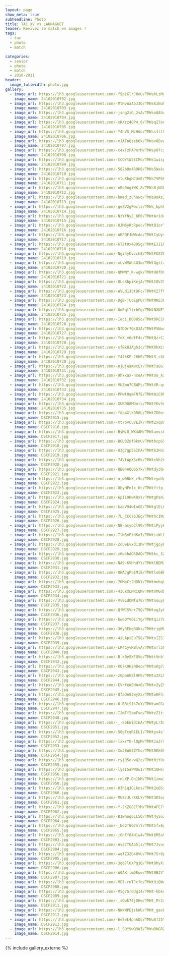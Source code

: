 ```yaml
---
layout: page
show_meta: true
subheadline: Photo
title: TAC XV vs LAUNAGUET
teaser: Revivez le match en images !
tags:
  - tac
  - photo
  - match

categories:
  - senior
  - photo
  - match
  - 2010-2011
header:
  image_fullwidth: photo.jpg
gallery:
  - image_url: https://lh3.googleusercontent.com/-f5piGlrJ0oU/TMWshLzMgzI/AAAAAAAAAo0/x4hSMaXHfEETGjQIXdSRrQf-lOEUic8yQCHM
    image_name: 24102010702.jpg
  - image_url: https://lh3.googleusercontent.com/-MtHvuaAbJJQ/TMWskzNuMEI/AAAAAAAAAo0/A_2PksV1SHozmrb2XPOKoebpt02OsOXfwCHM
    image_name: 24102010703.jpg
  - image_url: https://lh3.googleusercontent.com/-jsng2iG_2sA/TMWso8AhwqI/AAAAAAAAAo0/iZQCcKaWDc0gnd0o-aSqJ7FWB2UzjDalgCHM
    image_name: 24102010704.jpg
  - image_url: https://lh3.googleusercontent.com/-xKXrz4OP4_0/TMWsqZ7oo7I/AAAAAAAAAo0/WaKZNc6QdAs4FYKcdSzoatpctIawNoHYwCHM
    image_name: 24102010705.jpg
  - image_url: https://lh3.googleusercontent.com/-Y4hVS_MzHdo/TMWss1ltGQI/AAAAAAAAAo0/0R7gtIEkRU0cWmp6dey0EO5HE2XYgAWlgCHM
    image_name: 24102010706.jpg
  - image_url: https://lh3.googleusercontent.com/-mJATnQzebOk/TMWsv0BvwJI/AAAAAAAAAo0/16X4Q9dznSQOXWkaH6jDiv1iGq8WWHqOACHM
    image_name: 24102010707.jpg
  - image_url: https://lh3.googleusercontent.com/-c4xTzPAPnrM/TMWsy0TczBI/AAAAAAAAAo0/zi8Kn-XTNBcGodL0q5spbYrk2iHbKn99QCHM
    image_name: 24102010708.jpg
  - image_url: https://lh3.googleusercontent.com/-CCOYtW2ECMo/TMWs1wispEI/AAAAAAAAAo0/WngDsJJrCGIbesvZ6S76r8AdcKhCU4KgQCHM
    image_name: 24102010709.jpg
  - image_url: https://lh3.googleusercontent.com/-582bUo4R9H0/TMWs5WakuQI/AAAAAAAAAo0/8J59-8tqz08YhuCmoeZicynYpXrQcUmbwCHM
    image_name: 24102010710.jpg
  - image_url: https://lh3.googleusercontent.com/-vtuXbgHJ4mE/TMWs7VPGHEI/AAAAAAAAAo0/koSUzwmWRBcJxVx4W6-8BV9P5iw18pnewCHM
    image_name: 24102010711.jpg
  - image_url: https://lh3.googleusercontent.com/-nEq0ogiWK_8/TMWs8jNGDBI/AAAAAAAAAo0/GR_4JHjmj1ccsc4k6myiFlLsKGhm9evVgCHM
    image_name: 24102010712.jpg
  - image_url: https://lh3.googleusercontent.com/-bWed_zuhowo/TMWs98AzZ3I/AAAAAAAAAo0/CXM7wUJp5asgVLf3R1xqO0PPn_xYVGyxwCHM
    image_name: 24102010713.jpg
  - image_url: https://lh3.googleusercontent.com/-geZV2gPwcls/TMWs_bphkgI/AAAAAAAAAo0/1opSMyfFqmgkXCiagQadwMFfVrB2FACawCHM
    image_name: 24102010714.jpg
  - image_url: https://lh3.googleusercontent.com/-NzYfNyJ_bP0/TMWtAr1dcLI/AAAAAAAAAo0/ZzjDhZwRQ30C281nzHehKy_v15xY9ig8QCHM
    image_name: 24102010715.jpg
  - image_url: https://lh3.googleusercontent.com/-UJM6yRcRpec/TMWtB1orTSI/AAAAAAAAAo0/H5m71PwcbyM8R4M3wYGPlkXQDvffahwOACHM
    image_name: 24102010716.jpg
  - image_url: https://lh3.googleusercontent.com/-uBFQFJNWcAo/TMWtCyUyvMI/AAAAAAAAAo0/Hkp0eKiAqFIQw66VQEwdYg6UVgqNuuDCwCHM
    image_name: 24102010717.jpg
  - image_url: https://lh3.googleusercontent.com/-6T2tOx4D95g/TMWtEJI18sI/AAAAAAAAAo0/PmJsU0ZLV3oRWmalURB0TP1Y3UoaLGv5gCHM
    image_name: 24102010718.jpg
  - image_url: https://lh3.googleusercontent.com/-Ngi4yKvcch8/TMWtFUZZEaI/AAAAAAAAAo0/RIGdcRv_fJkcraesUjAOPjnX0XOOO_IWgCHM
    image_name: 24102010719.jpg
  - image_url: https://lh3.googleusercontent.com/-xLvWMWh4G3w/TMWtGgttzEI/AAAAAAAAAo0/dDAcm7b_PDQ0JTyBDv5k0o_dwIJtbBrTQCHM
    image_name: 24102010720.jpg
  - image_url: https://lh3.googleusercontent.com/-QMWNY_K-wgk/TMWtH8fD0sI/AAAAAAAAAo0/V82dnVzBNGA1E0Ol-hSBA_yJ2bL45nc4wCHM
    image_name: 24102010721.jpg
  - image_url: https://lh3.googleusercontent.com/-8LcXbpiKejA/TMWtI0VZ5_I/AAAAAAAAAo0/FkWy1FutDPUnwsBhf_CmQ-07Dvo-42c2gCHM
    image_name: 24102010722.jpg
  - image_url: https://lh3.googleusercontent.com/-WVLd1JStDFc/TMWtKZ7fUlI/AAAAAAAAAo0/8Wd8MsFf2SYUzdagp1B19ggxhnTXfMJXQCHM
    image_name: 24102010723.jpg
  - image_url: https://lh3.googleusercontent.com/-DgB-TCoEpPU/TMWtMH53RdI/AAAAAAAAAo0/CpxlQChxOMgy9ToNBUXkaaYD-2JG2cxjQCHM
    image_name: 24102010724.jpg
  - image_url: https://lh3.googleusercontent.com/-OmPqtYtrbCg/TMWtNXNF7YI/AAAAAAAAAo0/oLN6KNBPxxwydFPpGr8vUd9DIpXIVKmUwCHM
    image_name: 24102010725.jpg
  - image_url: https://lh3.googleusercontent.com/-Ieci_DO08So/TMWtOkC1OEI/AAAAAAAAAo0/AyBCYo3Uh0shmBtpa2PhnGCne1eODDmLwCHM
    image_name: 24102010726.jpg
  - image_url: https://lh3.googleusercontent.com/-NfDOr7Qs03A/TMWtP5Nwc3I/AAAAAAAAAo0/RIGf80zGcN8Ec4s-E2qa6MhxySvE_Vr0ACHM
    image_name: 24102010727.jpg
  - image_url: https://lh3.googleusercontent.com/-YoX_v6dfF4c/TMWtQzrC2vI/AAAAAAAAAo0/IzfHezcoA2gLI_mDGuTVCxiMFB6BoVohQCHM
    image_name: 24102010728.jpg
  - image_url: https://lh3.googleusercontent.com/-sfBk8JAgh3c/TMWtRhXCvKI/AAAAAAAAAo0/EGOyGTy7D1QvGzAHpiGpdA5aFNShfnp9ACHM
    image_name: 24102010729.jpg
  - image_url: https://lh3.googleusercontent.com/-Y4lkKF-J6HE/TMWtS_sXHMI/AAAAAAAAAo0/TzsGXPAphp03X3ehQGQW87o6v7ikXnAXgCHM
    image_name: 24102010730.jpg
  - image_url: https://lh3.googleusercontent.com/-njUjeaKwcEY/TMWtTs8G7ZI/AAAAAAAAAo0/E29_6eJhOeM8_H0HuCZ5-WcwaS9XhFH8ACHM
    image_name: 24102010731.jpg
  - image_url: https://lh3.googleusercontent.com/-9hxxax-nceA/TMWtUo_A2vI/AAAAAAAAAo0/4B1BKRJ-1Fw917IQhsNfh7wMf_sg0yYWQCHM
    image_name: 24102010732.jpg
  - image_url: https://lh3.googleusercontent.com/-VbZmu7CBWPc/TMWtVR-qc6I/AAAAAAAAAo0/a-wo9-zhNeA7CBj4_p4JryQMPUEWj0mGwCHM
    image_name: 24102010733.jpg
  - image_url: https://lh3.googleusercontent.com/-PPwtOqmFNfE/TMWtWiC0MEI/AAAAAAAAAo0/87F5bPNki9gNTNhGec4NxiXGySwAK4RxQCHM
    image_name: 24102010734.jpg
  - image_url: https://lh3.googleusercontent.com/-XUB9O8MDots/TMWtYKv3o8I/AAAAAAAAAo0/ky2mRqGryrUwCeH0IWa2IIsFGQJAq9zgQCHM
    image_name: 24102010735.jpg
  - image_url: https://lh3.googleusercontent.com/-f8a4XlkBR6U/TMWtZD0oscI/AAAAAAAAAo0/hL1WpCR_gEEg_VaCG6ym9T84M-hkhEK2gCHM
    image_name: DSCF2915.jpg
  - image_url: https://lh3.googleusercontent.com/-Xt7ovCuVE3k/TMWtZxqOanI/AAAAAAAAAo0/7lbptYfnW2k4UbgZ0wpkJ2ohwyx1RpB4ACHM
    image_name: DSCF2916.jpg
  - image_url: https://lh3.googleusercontent.com/-ByMzU_WX4AM/TMWtamssk-I/AAAAAAAAAo0/cO4bzvKl-b0TtGyoUhRiPPijtbTMSTS_gCHM
    image_name: DSCF2917.jpg
  - image_url: https://lh3.googleusercontent.com/-BGU3Znf9knU/TMWtbcpG5vI/AAAAAAAAAo0/R5YK4syR-hkJJ6tJg9XPGi_cC99pk_71gCHM
    image_name: DSCF2918.jpg
  - image_url: https://lh3.googleusercontent.com/-U3g7gp5SIFA/TMWtb2HaXLI/AAAAAAAAAo0/toBvS5Efycg_494dahAyO_Kk97OIxNLgQCHM
    image_name: DSCF2919.jpg
  - image_url: https://lh3.googleusercontent.com/-74VtWpXScRk/TMWtckh2KKI/AAAAAAAAAo0/2nqIhyIHC3A-HFrLmOJejy-AVJO5FXM4wCHM
    image_name: DSCF2920.jpg
  - image_url: https://lh3.googleusercontent.com/-QB04AQQo57k/TMWtdy3QcvI/AAAAAAAAAo0/s54cN09BRPcYtK8MozWC90GD_r_BBNoDgCHM
    image_name: DSCF2921.jpg
  - image_url: https://lh3.googleusercontent.com/-u_w06hX_r5o/TMWteyoUgcI/AAAAAAAAAo0/8vQNWGPlTMc1eLLEw9Gg9pQMIWgKtw8hACHM
    image_name: DSCF2922.jpg
  - image_url: https://lh3.googleusercontent.com/-UbyHFn1x_Hc/TMWtftfp_eI/AAAAAAAAAo0/Q9M0D1c-e6srldqfncRgwdCSQyI-QaQ4ACHM
    image_name: DSCF2923.jpg
  - image_url: https://lh3.googleusercontent.com/-6pIi9HwXRxY/TMWtgPa4Z-I/AAAAAAAAAo0/S_zmoh4JAggs8u_xY1a6bgwBLNuEhLvFgCHM
    image_name: DSCF2924.jpg
  - image_url: https://lh3.googleusercontent.com/-kaoV94wIoGE/TMWtglELHDI/AAAAAAAAAo0/kiQi0-LD5ec39tICWBFwWyILvUknOFMjQCHM
    image_name: DSCF2925.jpg
  - image_url: https://lh3.googleusercontent.com/-7L_CCCz6JEg/TMWthc1WwXI/AAAAAAAAAo0/i4ZvahXCchsIL_uaykgrUrKYEPo-E9l8ACHM
    image_name: DSCF2926.jpg
  - image_url: https://lh3.googleusercontent.com/-NB-asyoCl90/TMWtiPyyHPI/AAAAAAAAAo0/7fc1FJBxV48ytiJ_A0n7eOAa4Nw_n4wrQCHM
    image_name: DSCF2927.jpg
  - image_url: https://lh3.googleusercontent.com/-TlN3vEtHKoI/TMWtizWLD-I/AAAAAAAAAo0/pxMR7Q9lcTY5KTNko5FZIs7ynV5ku9yeACHM
    image_name: DSCF2928.jpg
  - image_url: https://lh3.googleusercontent.com/-ZouwEvxd11M/TMWtjgoyLuI/AAAAAAAAAo0/AwmDhLFd4YIH3so94ag6TR1UW5gtW8u_gCHM
    image_name: DSCF2929.jpg
  - image_url: https://lh3.googleusercontent.com/-z6e4hAOSDAQ/TMWtkc_SZII/AAAAAAAAAo0/H0wxvF0bP6YQgGd8RUfxodRkfbhWYA1yQCHM
    image_name: DSCF2930.jpg
  - image_url: https://lh3.googleusercontent.com/-NA9-KVHhdYY/TMWtlBDM2dI/AAAAAAAAAo0/wUaHtofc8-My8GIbqkOfPGbJur2mcvUlwCHM
    image_name: DSCF2931.jpg
  - image_url: https://lh3.googleusercontent.com/-OWAJgPaEMi8/TMWtloGBRNI/AAAAAAAAAo0/qKJNRCGAcm8S_YHH7EWlvC5oSmtU6qrzgCHM
    image_name: DSCF2932.jpg
  - image_url: https://lh3.googleusercontent.com/-7OMpCt2HDNY/TMWtmebgQ5I/AAAAAAAAAo0/bcRv8sWBZ2QaJ2LOv5-YeNDE9yUgpFHiwCHM
    image_name: DSCF2933.jpg
  - image_url: https://lh3.googleusercontent.com/-4iCkXLNRiQM/TMWtnMGdDpI/AAAAAAAAAo0/59OVKIjMdv8OMilU_BWDrGVC1JYkAv6CgCHM
    image_name: DSCF2934.jpg
  - image_url: https://lh3.googleusercontent.com/-Vv0LdOMfu70/TMWtnouyL9I/AAAAAAAAAo0/SCg7jnt66TYtfRamxGYjZMliUFI04YsHQCHM
    image_name: DSCF2935.jpg
  - image_url: https://lh3.googleusercontent.com/-QfWJSVnr75Q/TMWtoqJyKcI/AAAAAAAAAo0/6SLdPcpjdaI8oUn-C75NGZQry0x9MCZZQCHM
    image_name: DSCF2936.jpg
  - image_url: https://lh3.googleusercontent.com/-bweDYVOiiYg/TMWtqiz7WvI/AAAAAAAAAo0/mLMhzodWX7Ycl1w8Z1NSm8dlshieagMIgCHM
    image_name: DSCF2937.jpg
  - image_url: https://lh3.googleusercontent.com/-36yREHg0Uks/TMWtrjgMLfI/AAAAAAAAAo0/gc2l8D-kqwYmdWKrf2mHQqFeIgohyO5iQCHM
    image_name: DSCF2938.jpg
  - image_url: https://lh3.googleusercontent.com/-4iLApiEu758/TMWtsIZS36I/AAAAAAAAAo0/QqN59yZUD_Im0Ta1q75fM0uz2djDcHTdgCHM
    image_name: DSCF2939.jpg
  - image_url: https://lh3.googleusercontent.com/-LK4CyvRBlvA/TMWtsrl5M_I/AAAAAAAAAo0/e2evW2fjWTw48QZ61evwKE1cSE9OI1ahwCHM
    image_name: DSCF2940.jpg
  - image_url: https://lh3.googleusercontent.com/-B-k0y5XEUVo/TMWttVnblqI/AAAAAAAAAo0/Him3a-YkihsqFV-IDC_8dpRwIOIOfTQCQCHM
    image_name: DSCF2942.jpg
  - image_url: https://lh3.googleusercontent.com/-KO7K9H2NBoo/TMWtuKg72GI/AAAAAAAAAo0/fAjtPJ9wppUDZSAnpAiX9NjXY46wveJ8ACHM
    image_name: DSCF2943.jpg
  - image_url: https://lh3.googleusercontent.com/-zGpaAk8l9FE/TMWtu2XLM1I/AAAAAAAAAo0/jIGqRjAXrC4duME-yKfdpc_Lb2pF048HACHM
    image_name: DSCF2944.jpg
  - image_url: https://lh3.googleusercontent.com/-EVrfeWENAx0/TMWtvZyZ9gI/AAAAAAAAAo0/PAPCA7Mn4qwbXskmFm2NNkdbwjeeszhggCHM
    image_name: DSCF2945.jpg
  - image_url: https://lh3.googleusercontent.com/-QfaOe8JwyXs/TMWtwKFh1FI/AAAAAAAAAo0/8r4sfA5uhlAQ50SuYWFOPdgXK2rXlGhjQCHM
    image_name: DSCF2946.jpg
  - image_url: https://lh3.googleusercontent.com/-6-RRtS1k7uY/TMWtwmCGqeI/AAAAAAAAAo0/3jW2OHTUFKAdI6HSLq1_NpNrJseHNTrYACHM
    image_name: DSCF2947.jpg
  - image_url: https://lh3.googleusercontent.com/-I2mTf2emFvo/TMWtxZ1tj3I/AAAAAAAAAo0/ks-bAjB917Q23WE70jgVA-69co73M6hggCHM
    image_name: DSCF2948.jpg
  - image_url: https://lh3.googleusercontent.com/-_-S6EWiDiEA/TMWtyLrAa9I/AAAAAAAAAo0/FD-Q5_4I24gfFi_K5swzF1uEJwtaYrDoACHM
    image_name: DSCF2951.jpg
  - image_url: https://lh3.googleusercontent.com/-58gTcqR1ELI/TMWtyx4slPI/AAAAAAAAAo0/WQW9qt7HCZ4ZIBwA-CTmP1BzHGjN4pUVACHM
    image_name: DSCF2952.jpg
  - image_url: https://lh3.googleusercontent.com/-lxxrYU-lOpM/TMWtzaJrXEI/AAAAAAAAAo0/ZVpU5ucsPGw34dI9vOCicMdePZra6J3TwCHM
    image_name: DSCF2953.jpg
  - image_url: https://lh3.googleusercontent.com/-XwJ8WG3ZYho/TMWt0KkGCdI/AAAAAAAAAo0/3_AON_avSpcyJCq11PkYW5Sa4tHtyEs8wCHM
    image_name: DSCF2954.jpg
  - image_url: https://lh3.googleusercontent.com/-ryjR5e-wQ2c/TMWt0iYUgwI/AAAAAAAAAo0/W0y9g0pqS1QNH_S9eMcDPAVLyN5tdVdEwCHM
    image_name: DSCF2955.jpg
  - image_url: https://lh3.googleusercontent.com/-lysI5ePWUuI/TMWt1UHxmNI/AAAAAAAAAo0/MAnam66IiUcFueTmovJWFP_Tf74YopC9wCHM
    image_name: DSCF2956.jpg
  - image_url: https://lh3.googleusercontent.com/-rnLXP-Dn1kM/TMWt1zmwIVI/AAAAAAAAAo0/t36zwB7SKR8vbRCDxotjOF177_kAsMnKgCHM
    image_name: DSCF2958.jpg
  - image_url: https://lh3.googleusercontent.com/-O3h1qJGLkns/TMWt2uQSzlI/AAAAAAAAAo0/zNUsczTB7yA5qONi35moYPfbJ0YUJtrUgCHM
    image_name: DSCF2960.jpg
  - image_url: https://lh3.googleusercontent.com/-MU8cJLrXKLY/TMWt3E5og6I/AAAAAAAAAo0/yTj0NhgCzesmp1DqVfw_nH24yfeISzNgwCHM
    image_name: DSCF2961.jpg
  - image_url: https://lh3.googleusercontent.com/-Y-JKZG8ElYM/TMWt4FC7tCI/AAAAAAAAAo0/78tzOtWHk7sg0N2nZlQ699vyzFG6oXb7ACHM
    image_name: DSCF2962.jpg
  - image_url: https://lh3.googleusercontent.com/-B1whoq6LL5Q/TMWt4y5oZ6I/AAAAAAAAAo0/ZWhHoYu8skIFs4RgDveSp2HioBTDDOLGgCHM
    image_name: DSCF2964.jpg
  - image_url: https://lh3.googleusercontent.com/-_No2T6G7mlY/TMWt5fxEg3I/AAAAAAAAAo0/9nlXLkwSJO4HNGxVvjxe7OcAtcNlziakACHM
    image_name: DSCF2965.jpg
  - image_url: https://lh3.googleusercontent.com/-jGnFf84H1w4/TMWt6M5aVOI/AAAAAAAAAo0/fd-JQBvFaEE0ltOakyRil4AUgPhJBUAcgCHM
    image_name: DSCF2903.jpg
  - image_url: https://lh3.googleusercontent.com/-Av27YUAb5ls/TMWt7JvuqLI/AAAAAAAAAo0/M9IUMUZZZ1kSqkWafjZqNEZyW1HZitbXgCHM
    image_name: DSCF2904.jpg
  - image_url: https://lh3.googleusercontent.com/-wqfZ3ZG48VU/TMWt75r0pfI/AAAAAAAAAo0/mmPFsbcHmAYlp1-VyMYSb7MgznddVp68wCHM
    image_name: DSCF2905.jpg
  - image_url: https://lh3.googleusercontent.com/-3gq7lUXPgjQ/TMWt8hyXzVI/AAAAAAAAAo0/yYlWheOt0p8--3EffKFcWJN0lDXmVihTQCHM
    image_name: DSCF2906.jpg
  - image_url: https://lh3.googleusercontent.com/-W0AK-lmQRuw/TMWt9BJVTYI/AAAAAAAAAo0/MQSIz7sASNM_oNJgGrjeoiTzaKdTm7cwQCHM
    image_name: DSCF2907.jpg
  - image_url: https://lh3.googleusercontent.com/-MEl-rnTJcfo/TMWt9iQWw7I/AAAAAAAAAo0/bylIJ0FeXecq9b3KEA_rZv-jCyu6MJTvgCHM
    image_name: DSCF2908.jpg
  - image_url: https://lh3.googleusercontent.com/-M5g7GrdUgI4/TMWt-hbkugI/AAAAAAAAAo0/s3n0n2D1iJUCdjqmhglV957kUsnpslFygCHM
    image_name: DSCF2909.jpg
  - image_url: https://lh3.googleusercontent.com/-_sOwk74jDHw/TMWt_Mr2x2I/AAAAAAAAAo0/xAtQR8Q3-UQP6PPsyctdDwZ8ETv5WJ2mQCHM
    image_name: DSCF2911.jpg
  - image_url: https://lh3.googleusercontent.com/-NWxWPEjskWU/TMWt_gavDOI/AAAAAAAAAo0/OgmluHZM3xM8aTHeUC-UtMJbHw5i94OlwCHM
    image_name: DSCF2912.jpg
  - image_url: https://lh3.googleusercontent.com/-6eSeL4phADo/TMWuAf25YeI/AAAAAAAAAo0/GcafcfWjkvAWKd0rUI7N8dv0x0GGJexCgCHM
    image_name: DSCF2913.jpg
  - image_url: https://lh3.googleusercontent.com/-l_SQY9wQ9WI/TMWuBNGRZMI/AAAAAAAAAo0/JyX8LqOSgX069-EEpU4SmYjEcCzXsdSSACHM
    image_name: DSCF2914.jpg
---
```

{% include gallery_externe %}
